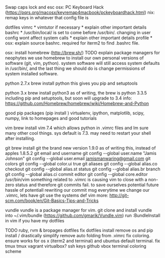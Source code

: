 Swap caps lock and esc
    osx: PC Keyboard Hack (https://pqrs.org/macosx/keyremap4macbook/pckeyboardhack.html)
    nix: remap keys in whatever that config file is

dotfiles 
    vimrc
        * vimtutor if necessary
        * explain other important details
    bashrc
        * /usr/bin/local/ is set to come before /usr/bin/. changing in user config wont affect system calls
        * explain other important details
    profile
        * osx: explain source bashrc. required for iterm2 to find .bashrc file.

osx: install homebrew (http://brew.sh/)
    TODO explain package managers for neophytes
    we use homebrew to install our own personal versions of software (git, vim, python).
    system software will still access system defaults in /usr/bin/, and the last thing we 
    should do is change permissions of system installed software.

python 2.7.x
    brew install python
        this gives you pip and setuptools

python 3.x
    brew install python3
        as of writing, the brew is python 3.3.5 including pip and setuptools, but soon will upgrade to 3.4
    info: https://github.com/Homebrew/homebrew/wiki/Homebrew-and-Python

good pip packages (pip install <package>)
    virtualenv, ipython, matplotlib, scipy, numpy,
    link to homepages and good tutorials

vim
    brew install vim
    7.4 which allows python in .vimrc files and Im sure many other cool things.
    sys default is 7.3. may need to restart your shell after installing.

git
    brew install git
        the brand new version 1.9.0 as of writing this, instead of apples 1.8.5.2
    git email and username
        git config --global user.name "Jamis Johnson"
        git config --global user.email jamismanwaring@gmail.com
    git colors
        git config --global color.ui true
    git aliases
        git config --global alias.co checkout
        git config --global alias.st status
        git config --global alias.br branch
        git config --global alias.ci commit
    editor
        git config --global core.editor /usr/bin/vim
        something related to .vimrc is causing vim to close with a non-zero status and 
        therefore git commits fail.  to save ourselves potential future hassle of 
        potentiall rewriting our commit msg everytime we change our .vimrc, 
        lets have git use the systems def vim
    more: http://git-scm.com/book/en/Git-Basics-Tips-and-Tricks

vundle
    vundle is a package manager for vim.
    git clone and install vundle into ~/.vim/bundle (https://github.com/gmarik/Vundle.vim)
    run :BundleInstall in vim if you have my dotfiles

TODO
    ruby, rvm & bropages
    dotfiles
        fix dotfiles install
            remove os and pip install / drastically simplify
        remove auto folding from .vimrc
        fix coloring. ensure works for os x (iterm2 and terminal) and ubuntus default terminal.
        fix tmux
    tmux
    vagrant
    virtualbox?
    ssh keys
        github
        vbox
    terminal coloring scheme
